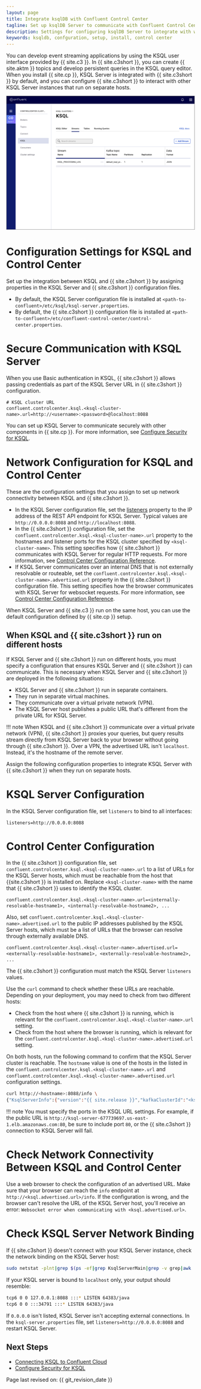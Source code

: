 ```yaml
---
layout: page
title: Integrate ksqlDB with Confluent Control Center
tagline: Set up ksqlDB Server to communicate with Confluent Control Center  
description: Settings for configuring ksqlDB Server to integrate with with Confluent Control Center
keywords: ksqldb, confguration, setup, install, control center
---
```


You can develop event streaming applications by using the KSQL user
interface provided by {{ site.c3 }}. In {{ site.c3short }}, you can
create {{ site.aktm }} topics and develop persistent queries in the
KSQL query editor. When you install {{ site.cp }}, KSQL Server is
integrated with {{ site.c3short }} by default, and you can configure
{{ site.c3short }} to interact with other KSQL Server instances that run
on separate hosts.

![Screenshot of the KSQL Create Stream interface in Confluent Control Center.](../../../img/ksql-interface-create-stream.png)

Configuration Settings for KSQL and Control Center
==================================================

Set up the integration between KSQL and {{ site.c3short }} by assigning
properties in the KSQL Server and {{ site.c3short }} configuration
files.

-   By default, the KSQL Server configuration file is installed at
    `<path-to-confluent>/etc/ksql/ksql-server.properties`.
-   By default, the {{ site.c3short }} configuration file is installed
    at
    `<path-to-confluent>/etc/confluent-control-center/control-center.properties`.

Secure Communication with KSQL Server
=====================================

When you use Basic authentication in KSQL, {{ site.c3short }} allows
passing credentials as part of the KSQL Server URL in {{ site.c3short }}
configuration.

```
# KSQL cluster URL
confluent.controlcenter.ksql.<ksql-cluster-name>.url=http://<username>:<password>@localhost:8088
```

You can set up KSQL Server to communicate securely with other components
in {{ site.cp }}. For more information, see [Configure Security for KSQL](security.md).

Network Configuration for KSQL and Control Center
=================================================

These are the configuration settings that you assign to set up network
connectivity between KSQL and {{ site.c3short }}.

-   In the KSQL Server configuration file, set the
    [listeners](config-reference.md#listeners) property to the IP address of the REST
    API endpoint for KSQL Server. Typical values are
    `http://0.0.0.0:8088` and `http://localhost:8088`.
-   In the {{ site.c3short }} configuration file, set the
    `confluent.controlcenter.ksql.<ksql-cluster-name>.url` property to
    the hostnames and listener ports for the KSQL cluster specified by
    `<ksql-cluster-name>`. This setting specifies how {{ site.c3short }}
    communicates with KSQL Server for regular HTTP requests. For more
    information, see [Control Center Configuration
    Reference](https://docs.confluent.io/current/control-center/installation/configuration.html#ksql-settings).
-   If KSQL Server communicates over an internal DNS that is not
    externally resolvable or routeable, set the
    `confluent.controlcenter.ksql.<ksql-cluster-name>.advertised.url`
    property in the {{ site.c3short }} configuration file. This setting
    specifies how the browser communicates with KSQL Server for
    websocket requests. For more information, see [Control Center
    Configuration
    Reference](https://docs.confluent.io/current/control-center/installation/configuration.html#ksql-settings).

When KSQL Server and {{ site.c3 }} run on the same host, you can use the
default configuration defined by {{ site.cp }} setup.

When KSQL and {{ site.c3short }} run on different hosts
--------------------------------------------------------

If KSQL Server and {{ site.c3short }} run on different hosts, you must
specify a configuration that ensures KSQL Server and {{ site.c3short }}
can communicate. This is necessary when KSQL Server and {{ site.c3short }}
are deployed in the following situations:

-   KSQL Server and {{ site.c3short }} run in separate containers.
-   They run in separate virtual machines.
-   They communicate over a virtual private network (VPN).
-   The KSQL Server host publishes a public URL that's different from
    the private URL for KSQL Server.

!!! note
	When KSQL and {{ site.c3short }} communicate over a virtual private
    network (VPN), {{ site.c3short }} proxies your queries, but query
    results stream directly from KSQL Server back to your browser without
    going through {{ site.c3short }}. Over a VPN, the advertised URL isn't
    `localhost`. Instead, it's the hostname of the remote server.

Assign the following configuration properties to integrate KSQL Server
with {{ site.c3short }} when they run on separate hosts.

KSQL Server Configuration
=========================

In the KSQL Server configuration file, set `listeners` to bind to all
interfaces:

```
listeners=http://0.0.0.0:8088
```

Control Center Configuration
============================

In the {{ site.c3short }} configuration file, set
`confluent.controlcenter.ksql.<ksql-cluster-name>.url` to a list of URLs
for the KSQL Server hosts, which must be reachable from the host that
{{site.c3short }} is installed on. Replace `<ksql-cluster-name>` with the
name that {{ site.c3short }} uses to identify the KSQL cluster.

```
confluent.controlcenter.ksql.<ksql-cluster-name>.url=<internally-resolvable-hostname1>, <internally-resolvable-hostname2>, ...
```

Also, set
`confluent.controlcenter.ksql.<ksql-cluster-name>.advertised.url` to the
public IP addresses published by the KSQL Server hosts, which must be a
list of URLs that the browser can resolve through externally available
DNS.

```
confluent.controlcenter.ksql.<ksql-cluster-name>.advertised.url=<externally-resolvable-hostname1>, <externally-resolvable-hostname2>, ...
```

The {{ site.c3short }} configuration must match the KSQL Server
`listeners` values.

Use the `curl` command to check whether these URLs are reachable.
Depending on your deployment, you may need to check from two different
hosts:

-   Check from the host where {{ site.c3short }} is running, which is
    relevant for the
    `confluent.controlcenter.ksql.<ksql-cluster-name>.url` setting.
-   Check from the host where the browser is running, which is relevant
    for the
    `confluent.controlcenter.ksql.<ksql-cluster-name>.advertised.url`
    setting.

On both hosts, run the following command to confirm that the KSQL Server
cluster is reachable. The `hostname` value is one of the hosts in the
listed in the `confluent.controlcenter.ksql.<ksql-cluster-name>.url` and
`confluent.controlcenter.ksql.<ksql-cluster-name>.advertised.url`
configuration settings.

```bash
curl http://<hostname>:8088/info \
{"KsqlServerInfo":{"version":"{{ site.release }}","kafkaClusterId":"<ksql-cluster-name>","ksqlServiceId":"default_"}}%
```

!!! note
	You must specify the ports in the KSQL URL settings. For example, if the
    public URL is
    `http://ksql-server-677739697.us-east-1.elb.amazonaws.com:80`, be sure
    to include port `80`, or the {{ site.c3short }} connection to KSQL
    Server will fail.

Check Network Connectivity Between KSQL and Control Center
==========================================================

Use a web browser to check the configuration of an advertised URL. Make
sure that your browser can reach the `info` endpoint at
`http://<ksql.advertised.url>/info`. If the configuration is wrong, and
the browser can't resolve the URL of the KSQL Server host, you'll
receive an error:
`Websocket error when communicating with <ksql.advertised.url>`.

Check KSQL Server Network Binding
=================================

If {{ site.c3short }} doesn't connect with your KSQL Server instance,
check the network binding on the KSQL Server host:

```bash
sudo netstat -plnt|grep $(ps -ef|grep KsqlServerMain|grep -v grep|awk '')
```

If your KSQL server is bound to `localhost` only, your output should
resemble:

```bash
tcp6 0 0 127.0.0.1:8088 :::* LISTEN 64383/java
tcp6 0 0 :::34791 :::* LISTEN 64383/java
```

If `0.0.0.0` isn't listed, KSQL Server isn't accepting external
connections. In the `ksql-server.properties` file, set
`listeners=http://0.0.0.0:8088` and restart KSQL Server.

Next Steps
----------

-   [Connecting KSQL to Confluent
    Cloud](https://docs.confluent.io/current/cloud/connect/ksql-cloud-config.html)
-   [Configure Security for KSQL](security.md)

Page last revised on: {{ git_revision_date }}
